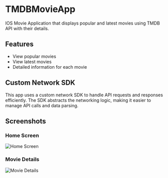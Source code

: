 # TMDBMovieApp
IOS Movie Application that displays popular and latest movies using TMDB API with their details.
## Features
- View popular movies
- View latest movies
- Detailed information for each movie
## Custom Network SDK
This app uses a custom network SDK to handle API requests and responses efficiently. The SDK abstracts the networking logic, making it easier to manage API calls and data parsing.

## Screenshots
### Home Screen
![Home Screen](screenshots/tabScreen.png)

### Movie Details
![Movie Details](screenshots/detailScreen.png)
